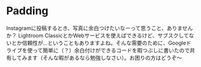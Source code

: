 # Padding
Instagramに投稿するとき、写真に余白つけたいなーって思うこと、ありませんか？ Lightroom ClassicとかWebサービスを使えばできるけど、サブスクしてないとか信頼性が…ということもありますよね。そんな需要のために、Googleドライブを使って簡単に（？）余白付けができるコードを暇つぶしに書いたので共有してみます（そんな暇があるなら勉強しなさい）。お困りの方はどうぞ〜
